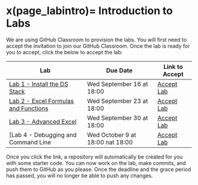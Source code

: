 x(page_labintro)=
Introduction to Labs
=======================

We are using GitHub Classroom to provision the labs. 
You will first need to accept the invitation to join our GitHub Classroom.
Once the lab is ready for you to accept, click the below to accept the lab:

| Lab                          | Due Date                            | Link to Accept                                        |
|------------------------------|-------------------------------------|-------------------------------------------------------|
| [Lab 1 - Install the DS Stack](lab1) | Wed September 16 at 18:00           | [Accept Lab](https://classroom.github.com/a/awEYuZTH) |
| [Lab 2 - Excel Formulas and Functions](lab2) | Wed September 23 at 18:00           | [Accept Lab](https://classroom.github.com/a/yo3uBbEL)                                        |
| [Lab 3 - Advanced Excel](lab3)                  | Wed September 30 at 18:00           | [Accept Lab](https://classroom.github.com/a/drYYru1U)                                        |
| [Lab 4 - Debugging and Command Line                  | Wed October 9 at 18:00                                                                                                                                           nat 18:00              | [Accept Lab](https://classroom.github.com/a/hLvE49XU)                                        |

Once you click the link, a repository will automatically be created for you with some starter code.
You can now work on the lab, make commits, and push them to GitHub as you please. 
Once the deadline and the grace period has passed, you will no longer be able to push any changes.